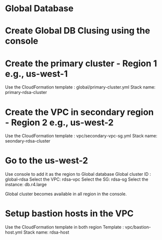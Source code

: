 # Global Database

Create Global DB Clusing using the console
==========================================

# Create the primary cluster - Region 1 e.g., us-west-1
Use the CloudFormation template : global/primary-cluster.yml
Stack name: primary-rdsa-cluster

# Create the VPC in secondary region - Region 2 e.g., us-west-2
Use the CloudFormation template : vpc/secondary-vpc-sg.yml
Stack name: seondary-rdsa-cluster

# Go to the us-west-2 
Use console to add it as the region to Global database
Global cluster ID  : global-rdsa
Select the VPC: rdsa-vpc
Select the SG: rdsa-sg
Select the instance: db.r4.large

Global cluster becomes available in all region in the console.

# Setup bastion hosts in the VPC
Use the CloudFormation template in both region
Template : vpc/bastion-host.yml
Stack name: rdsa-host


